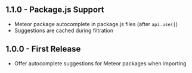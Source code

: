 ## 1.1.0 - Package.js Support
* Meteor package autocomplete in package.js files (after `api.use([`)
* Suggestions are cached during filtration

## 1.0.0 - First Release
* Offer autocomplete suggestions for Meteor packages when importing

